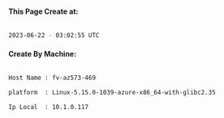 
   
#### This Page Create at:

```bash

2023-06-22 - 03:02:55 UTC

```

#### Create By Machine:

```bash

Host Name : fv-az573-469

platform  : Linux-5.15.0-1039-azure-x86_64-with-glibc2.35

Ip Local  : 10.1.0.117

```

